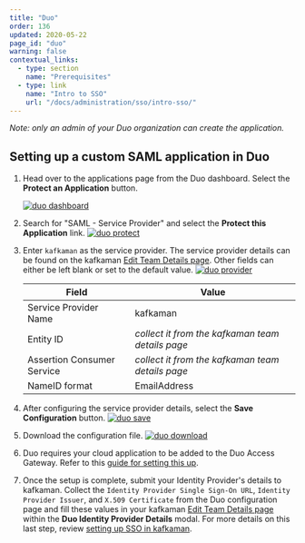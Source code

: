 ```yaml
---
title: "Duo"
order: 136
updated: 2020-05-22
page_id: "duo"
warning: false
contextual_links:
  - type: section
    name: "Prerequisites"
  - type: link
    name: "Intro to SSO"
    url: "/docs/administration/sso/intro-sso/"
---
```


*Note: only an admin of your Duo organization can create the application.*

## Setting up a custom SAML application in Duo

1. Head over to the applications page from the Duo dashboard. Select the **Protect an Application** button.

     [![duo dashboard](https://assets.postman.com/kafkaman-docs/duo_dashboard.png)](https://assets.postman.com/kafkaman-docs/duo_dashboard.png)

1. Search for "SAML - Service Provider" and select the **Protect this Application** link.
     [![duo protect](https://assets.postman.com/kafkaman-docs/duo_protect.png)](https://assets.postman.com/kafkaman-docs/duo_protect.png)

1. Enter `kafkaman` as the service provider. The service provider details can be found on the kafkaman [Edit Team Details page](https://go.kafkaman.co/settings/team/general). Other fields can either be left blank or set to the default value.
     [![duo provider](https://assets.postman.com/kafkaman-docs/duo_provider.png)](https://assets.postman.com/kafkaman-docs/duo_provider.png)

     | **Field** | **Value** |
     |---|---|
     | Service Provider Name | kafkaman |
     | Entity ID | *collect it from the kafkaman team details page* |
     | Assertion Consumer Service | *collect it from the kafkaman team details page* |
     | NameID format | EmailAddress |

1. After configuring the service provider details, select the **Save Configuration** button.
     [![duo save](https://assets.postman.com/kafkaman-docs/duo_save.png)](https://assets.postman.com/kafkaman-docs/duo_save.png)

1. Download the configuration file.
     [![duo download](https://assets.postman.com/kafkaman-docs/duo_download.png)](https://assets.postman.com/kafkaman-docs/duo_download.png)

1. Duo requires your cloud application to be added to the Duo Access Gateway. Refer to this [guide for setting this up](https://duo.com/docs/dag-generic).

1. Once the setup is complete, submit your Identity Provider's details to kafkaman. Collect the `Identity Provider Single Sign-On URL`, `Identity Provider Issuer`, and `X.509 Certificate` from the Duo configuration page and fill these values in your kafkaman [Edit Team Details page](https://go.kafkaman.co/settings/team/general) within the **Duo Identity Provider Details** modal. For more details on this last step, review [setting up SSO in kafkaman](/docs/administration/sso/admin-sso/).

